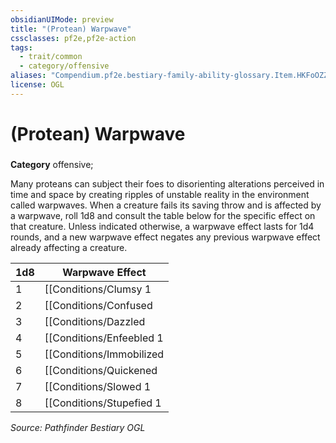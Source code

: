 ```yaml
---
obsidianUIMode: preview
title: "(Protean) Warpwave"
cssclasses: pf2e,pf2e-action
tags:
  - trait/common
  - category/offensive
aliases: "Compendium.pf2e.bestiary-family-ability-glossary.Item.HKFoOZZV4WdjkeeJ"
license: OGL
---
```

# (Protean) Warpwave

### 

**Category** offensive; 




Many proteans can subject their foes to disorienting alterations perceived in time and space by creating ripples of unstable reality in the environment called warpwaves. When a creature fails its saving throw and is affected by a warpwave, roll 1d8 and consult the table below for the specific effect on that creature. Unless indicated otherwise, a warpwave effect lasts for 1d4 rounds, and a new warpwave effect negates any previous warpwave effect already affecting a creature.

| 1d8 | Warpwave Effect |
| --- | --- |
| 1 | [[Conditions/Clumsy 1|Clumsy 2]] ([[Conditions/Clumsy 1|Clumsy 3]] on a critical failure) |
| 2 | [[Conditions/Confused|Confused]] and gains 4d6 temporary Hit Points |
| 3 | [[Conditions/Dazzled|Dazzled]] (permanent on a critical failure) |
| 4 | [[Conditions/Enfeebled 1|Enfeebled 2]] ([[Conditions/Enfeebled 1|Enfeebled 3]] on a critical failure) |
| 5 | [[Conditions/Immobilized|Immobilized]] by filaments of energy |
| 6 | [[Conditions/Quickened|Quickened]] (Stride, Strike, or Step only) |
| 7 | [[Conditions/Slowed 1|Slowed 1]] |
| 8 | [[Conditions/Stupefied 1|Stupefied 2]] ([[Conditions/Stupefied 1|Stupefied 3]] on a critical failure) |

*Source: Pathfinder Bestiary*
*OGL*